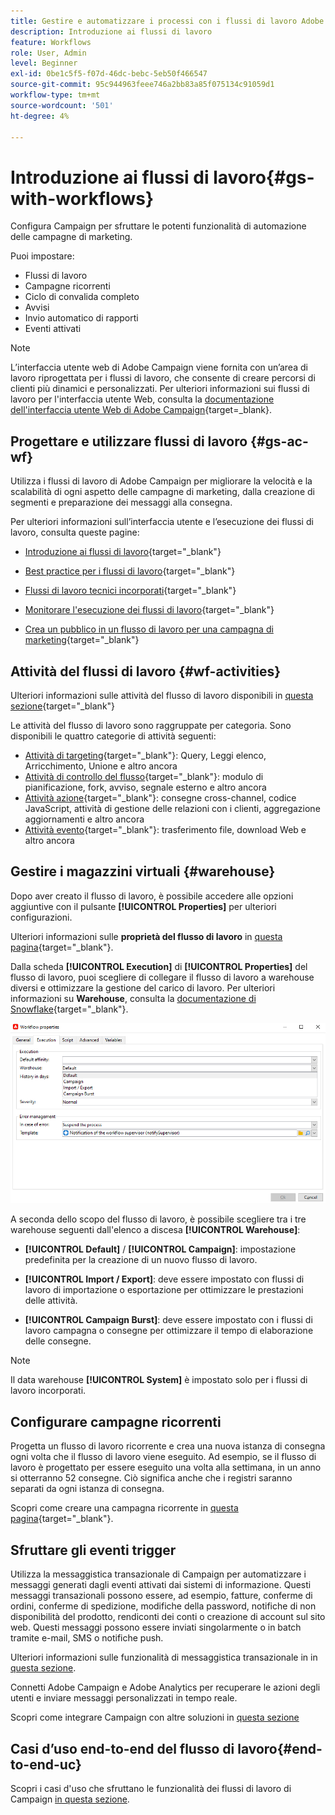 ```yaml
---
title: Gestire e automatizzare i processi con i flussi di lavoro Adobe Campaign
description: Introduzione ai flussi di lavoro
feature: Workflows
role: User, Admin
level: Beginner
exl-id: 0be1c5f5-f07d-46dc-bebc-5eb50f466547
source-git-commit: 95c944963feee746a2bb83a85f075134c91059d1
workflow-type: tm+mt
source-wordcount: '501'
ht-degree: 4%

---
```


# Introduzione ai flussi di lavoro{#gs-with-workflows}

Configura Campaign per sfruttare le potenti funzionalità di automazione delle campagne di marketing.

Puoi impostare:

* Flussi di lavoro
* Campagne ricorrenti
* Ciclo di convalida completo
* Avvisi
* Invio automatico di rapporti
* Eventi attivati

>[!NOTE]
>
>L’interfaccia utente web di Adobe Campaign viene fornita con un’area di lavoro riprogettata per i flussi di lavoro, che consente di creare percorsi di clienti più dinamici e personalizzati. Per ulteriori informazioni sui flussi di lavoro per l&#39;interfaccia utente Web, consulta la [documentazione dell&#39;interfaccia utente Web di Adobe Campaign](https://experienceleague.adobe.com/it/docs/campaign-web/v8/wf/gs-workflows){target=_blank}.


## Progettare e utilizzare flussi di lavoro {#gs-ac-wf}

Utilizza i flussi di lavoro di Adobe Campaign per migliorare la velocità e la scalabilità di ogni aspetto delle campagne di marketing, dalla creazione di segmenti e preparazione dei messaggi alla consegna.

Per ulteriori informazioni sull’interfaccia utente e l’esecuzione dei flussi di lavoro, consulta queste pagine:

* [Introduzione ai flussi di lavoro](https://experienceleague.adobe.com/docs/campaign/automation/workflows/introduction/about-workflows.html?lang=it){target="_blank"}

* [Best practice per i flussi di lavoro](https://experienceleague.adobe.com/docs/campaign/automation/workflows/introduction/workflow-best-practices.html?lang=it){target="_blank"}

* [Flussi di lavoro tecnici incorporati](https://experienceleague.adobe.com/docs/campaign/automation/workflows/introduction/wf-type/technical-workflows.html?lang=it){target="_blank"}

* [Monitorare l&#39;esecuzione dei flussi di lavoro](https://experienceleague.adobe.com/docs/campaign/automation/workflows/monitoring-workflows/monitor-workflow-execution.html?lang=it){target="_blank"}

* [Crea un pubblico in un flusso di lavoro per una campagna di marketing](https://experienceleague.adobe.com/docs/campaign/automation/campaign-orchestration/marketing-campaign-target.html?lang=it){target="_blank"}

## Attività del flussi di lavoro {#wf-activities}

Ulteriori informazioni sulle attività del flusso di lavoro disponibili in [questa sezione](https://experienceleague.adobe.com/docs/campaign/automation/workflows/wf-activities/activities.html?lang=it){target="_blank"}

Le attività del flusso di lavoro sono raggruppate per categoria. Sono disponibili le quattro categorie di attività seguenti:

* [Attività di targeting](https://experienceleague.adobe.com/docs/campaign/automation/workflows/wf-activities/targeting-activities/targeting-activities.html?lang=it){target="_blank"}: Query, Leggi elenco, Arricchimento, Unione e altro ancora
* [Attività di controllo del flusso](https://experienceleague.adobe.com/docs/campaign/automation/workflows/wf-activities/flow-control-activities/flow-control-activities.html?lang=it){target="_blank"}: modulo di pianificazione, fork, avviso, segnale esterno e altro ancora
* [Attività azione](https://experienceleague.adobe.com/docs/campaign/automation/workflows/wf-activities/action-activities/action-activities.html?lang=it){target="_blank"}: consegne cross-channel, codice JavaScript, attività di gestione delle relazioni con i clienti, aggregazione aggiornamenti e altro ancora
* [Attività evento](https://experienceleague.adobe.com/docs/campaign/automation/workflows/wf-activities/event-activities/event-activities.html?lang=it){target="_blank"}: trasferimento file, download Web e altro ancora

<!--
### Change data source activity {#change-data-source-activity}

The **[!UICONTROL Change data source]** activity allows you to change the data source of a workflow **[!UICONTROL Working table]**. This provides more flexibility to manage data across different data sources such as FDA, FFDA and local database.

The **[!UICONTROL Working table]** allows Adobe Campaign workflow to handle data and share data with the workflow activities.
By default, the **[!UICONTROL Working table]** is created in the same database as the source of the data we query on.

For example, when querying the **[!UICONTROL Profiles]** table, stored on the Cloud database, you will create a **[!UICONTROL Working table]** on the same Cloud database.
To change this, you can add the **[!UICONTROL Change Data Source]** activity to choose a different data source for your **[!UICONTROL Working table]**.

Note that when using the **[!UICONTROL Change Data Source]** activity, you will need to switch back to the Cloud database to continue the workflow execution.

To use the **[!UICONTROL Change Data Source]** activity:

1. Create a workflow.

1. Query your targeted recipients with a **[!UICONTROL Query]** activity. 

    For more information on the **[!UICONTROL Query]** activity, refer to [this page](https://experienceleague.adobe.com/docs/campaign/automation/workflows/wf-activities/targeting-activities/query.html?lang=it){target="_blank"}.

1. From the **[!UICONTROL Targeting]** tab, add a **[!UICONTROL Change data source]** activity and double-click it to select **[!UICONTROL Default data source]**.
    
    The working table, which contains the result of your query, is then moved to the default PostgreSQL database.

1. From the **[!UICONTROL Actions]** tab, drag and drop a **[!UICONTROL JavaScript code]** activity to perform unitary operations on the working table.

    For more information on the **[!UICONTROL JavaScript code]** activity, refer to [this page](https://experienceleague.adobe.com/docs/campaign/automation/workflows/wf-activities/action-activities/sql-code-and-javascript-code.html?lang=it){target="_blank"}.

1. Add another **[!UICONTROL Change data source]** activity to switch back to the Cloud database. 
    
    Double-click your activity and select **[!UICONTROL Active FDA external account]** then the corresponding external account.

1. You can now start your workflow.
-->

## Gestire i magazzini virtuali {#warehouse}

Dopo aver creato il flusso di lavoro, è possibile accedere alle opzioni aggiuntive con il pulsante **[!UICONTROL Properties]** per ulteriori configurazioni.

Ulteriori informazioni sulle **proprietà del flusso di lavoro** in [questa pagina](https://experienceleague.adobe.com/docs/campaign/automation/workflows/advanced-management/workflow-properties.html?lang=it){target="_blank"}.

Dalla scheda **[!UICONTROL Execution]** di **[!UICONTROL Properties]** del flusso di lavoro, puoi scegliere di collegare il flusso di lavoro a warehouse diversi e ottimizzare la gestione del carico di lavoro. Per ulteriori informazioni su **Warehouse**, consulta la [documentazione di Snowflake](https://docs.snowflake.com/en/user-guide/warehouses-overview.html){target="_blank"}.

![](assets/warehouse.png)

A seconda dello scopo del flusso di lavoro, è possibile scegliere tra i tre warehouse seguenti dall&#39;elenco a discesa **[!UICONTROL Warehouse]**:

* **[!UICONTROL Default]** / **[!UICONTROL Campaign]**: impostazione predefinita per la creazione di un nuovo flusso di lavoro.

* **[!UICONTROL Import / Export]**: deve essere impostato con flussi di lavoro di importazione o esportazione per ottimizzare le prestazioni delle attività.

* **[!UICONTROL Campaign Burst]**: deve essere impostato con i flussi di lavoro campagna o consegne per ottimizzare il tempo di elaborazione delle consegne.

>[!NOTE]
>
>Il data warehouse **[!UICONTROL System]** è impostato solo per i flussi di lavoro incorporati.

## Configurare campagne ricorrenti

Progetta un flusso di lavoro ricorrente e crea una nuova istanza di consegna ogni volta che il flusso di lavoro viene eseguito. Ad esempio, se il flusso di lavoro è progettato per essere eseguito una volta alla settimana, in un anno si otterranno 52 consegne. Ciò significa anche che i registri saranno separati da ogni istanza di consegna.

Scopri come creare una campagna ricorrente in [questa pagina](https://experienceleague.adobe.com/docs/campaign/automation/campaign-orchestration/recurring-periodic-campaigns.html?lang=it){target="_blank"}.


## Sfruttare gli eventi trigger

Utilizza la messaggistica transazionale di Campaign per automatizzare i messaggi generati dagli eventi attivati dai sistemi di informazione. Questi messaggi transazionali possono essere, ad esempio, fatture, conferme di ordini, conferme di spedizione, modifiche della password, notifiche di non disponibilità del prodotto, rendiconti dei conti o creazione di account sul sito web. Questi messaggi possono essere inviati singolarmente o in batch tramite e-mail, SMS o notifiche push.

Ulteriori informazioni sulle funzionalità di messaggistica transazionale in in [questa sezione](../send/transactional.md).

Connetti Adobe Campaign e Adobe Analytics per recuperare le azioni degli utenti e inviare messaggi personalizzati in tempo reale.

Scopri come integrare Campaign con altre soluzioni in [questa sezione](../start/connect.md)


## Casi d’uso end-to-end del flusso di lavoro{#end-to-end-uc}

Scopri i casi d&#39;uso che sfruttano le funzionalità dei flussi di lavoro di Campaign [in questa sezione](../../automation/workflow/workflow-use-cases.md).
